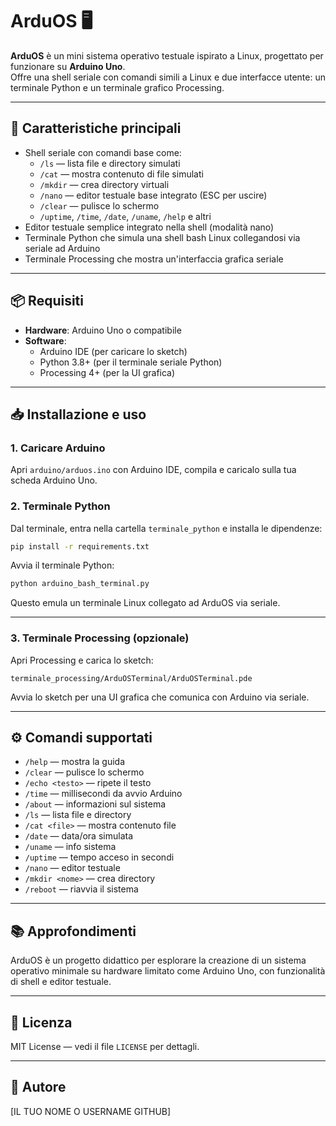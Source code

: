# ArduOS 🖥️

**ArduOS** è un mini sistema operativo testuale ispirato a Linux, progettato per funzionare su **Arduino Uno**.  
Offre una shell seriale con comandi simili a Linux e due interfacce utente: un terminale Python e un terminale grafico Processing.

---

## 🧠 Caratteristiche principali

- Shell seriale con comandi base come:
  - `/ls` — lista file e directory simulati
  - `/cat` — mostra contenuto di file simulati
  - `/mkdir` — crea directory virtuali
  - `/nano` — editor testuale base integrato (ESC per uscire)
  - `/clear` — pulisce lo schermo
  - `/uptime`, `/time`, `/date`, `/uname`, `/help` e altri
- Editor testuale semplice integrato nella shell (modalità nano)
- Terminale Python che simula una shell bash Linux collegandosi via seriale ad Arduino
- Terminale Processing che mostra un'interfaccia grafica seriale

---

## 📦 Requisiti

- **Hardware**: Arduino Uno o compatibile
- **Software**:
  - Arduino IDE (per caricare lo sketch)
  - Python 3.8+ (per il terminale seriale Python)
  - Processing 4+ (per la UI grafica)

---

## 📥 Installazione e uso

### 1. Caricare Arduino

Apri `arduino/arduos.ino` con Arduino IDE, compila e caricalo sulla tua scheda Arduino Uno.

### 2. Terminale Python

Dal terminale, entra nella cartella `terminale_python` e installa le dipendenze:

```bash
pip install -r requirements.txt
```

Avvia il terminale Python:

```bash
python arduino_bash_terminal.py
```

Questo emula un terminale Linux collegato ad ArduOS via seriale.

---

### 3. Terminale Processing (opzionale)

Apri Processing e carica lo sketch:

```
terminale_processing/ArduOSTerminal/ArduOSTerminal.pde
```

Avvia lo sketch per una UI grafica che comunica con Arduino via seriale.

---

## ⚙️ Comandi supportati

- `/help` — mostra la guida
- `/clear` — pulisce lo schermo
- `/echo <testo>` — ripete il testo
- `/time` — millisecondi da avvio Arduino
- `/about` — informazioni sul sistema
- `/ls` — lista file e directory
- `/cat <file>` — mostra contenuto file
- `/date` — data/ora simulata
- `/uname` — info sistema
- `/uptime` — tempo acceso in secondi
- `/nano` — editor testuale
- `/mkdir <nome>` — crea directory
- `/reboot` — riavvia il sistema

---

## 📚 Approfondimenti

ArduOS è un progetto didattico per esplorare la creazione di un sistema operativo minimale su hardware limitato come Arduino Uno, con funzionalità di shell e editor testuale.

---

## 📝 Licenza

MIT License — vedi il file `LICENSE` per dettagli.

---

## 👤 Autore

[IL TUO NOME O USERNAME GITHUB]
